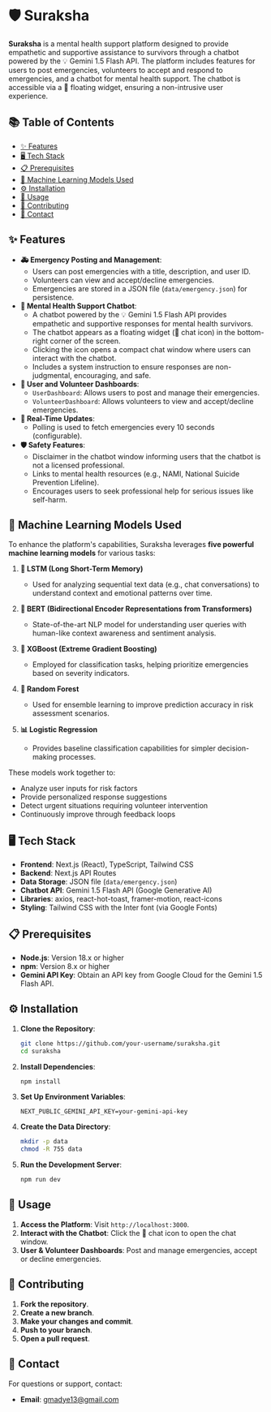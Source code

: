 # 🛡️ Suraksha

**Suraksha** is a mental health support platform designed to provide empathetic and supportive assistance to survivors through a chatbot powered by the 💡 Gemini 1.5 Flash API. The platform includes features for users to post emergencies, volunteers to accept and respond to emergencies, and a chatbot for mental health support. The chatbot is accessible via a 💬 floating widget, ensuring a non-intrusive user experience.

## 📚 Table of Contents
- [✨ Features](#features)
- [🖥️ Tech Stack](#tech-stack)
- [📋 Prerequisites](#prerequisites)
- [🤖 Machine Learning Models Used](#machine-learning-models-used)
- [⚙️ Installation](#installation)
- [🚀 Usage](#usage)
- [🤝 Contributing](#contributing)
- [📧 Contact](#contact)

## ✨ Features
- **🚑 Emergency Posting and Management**:
  - Users can post emergencies with a title, description, and user ID.
  - Volunteers can view and accept/decline emergencies.
  - Emergencies are stored in a JSON file (`data/emergency.json`) for persistence.
- **🤖 Mental Health Support Chatbot**:
  - A chatbot powered by the 💡 Gemini 1.5 Flash API provides empathetic and supportive responses for mental health survivors.
  - The chatbot appears as a floating widget (💬 chat icon) in the bottom-right corner of the screen.
  - Clicking the icon opens a compact chat window where users can interact with the chatbot.
  - Includes a system instruction to ensure responses are non-judgmental, encouraging, and safe.
- **👥 User and Volunteer Dashboards**:
  - `UserDashboard`: Allows users to post and manage their emergencies.
  - `VolunteerDashboard`: Allows volunteers to view and accept/decline emergencies.
- **🔄 Real-Time Updates**:
  - Polling is used to fetch emergencies every 10 seconds (configurable).
- **🛡️ Safety Features**:
  - Disclaimer in the chatbot window informing users that the chatbot is not a licensed professional.
  - Links to mental health resources (e.g., NAMI, National Suicide Prevention Lifeline).
  - Encourages users to seek professional help for serious issues like self-harm.

## 🤖 Machine Learning Models Used

To enhance the platform's capabilities, Suraksha leverages **five powerful machine learning models** for various tasks:

1. **🧠 LSTM (Long Short-Term Memory)**  
   - Used for analyzing sequential text data (e.g., chat conversations) to understand context and emotional patterns over time.

2. **📖 BERT (Bidirectional Encoder Representations from Transformers)**  
   - State-of-the-art NLP model for understanding user queries with human-like context awareness and sentiment analysis.

3. **🌳 XGBoost (Extreme Gradient Boosting)**  
   - Employed for classification tasks, helping prioritize emergencies based on severity indicators.

4. **🌲 Random Forest**  
   - Used for ensemble learning to improve prediction accuracy in risk assessment scenarios.

5. **📊 Logistic Regression**  
   - Provides baseline classification capabilities for simpler decision-making processes.

These models work together to:
- Analyze user inputs for risk factors
- Provide personalized response suggestions
- Detect urgent situations requiring volunteer intervention
- Continuously improve through feedback loops

## 🖥️ Tech Stack
- **Frontend**: Next.js (React), TypeScript, Tailwind CSS
- **Backend**: Next.js API Routes
- **Data Storage**: JSON file (`data/emergency.json`)
- **Chatbot API**: Gemini 1.5 Flash API (Google Generative AI)
- **Libraries**: axios, react-hot-toast, framer-motion, react-icons
- **Styling**: Tailwind CSS with the Inter font (via Google Fonts)

## 📋 Prerequisites
- **Node.js**: Version 18.x or higher
- **npm**: Version 8.x or higher
- **Gemini API Key**: Obtain an API key from Google Cloud for the Gemini 1.5 Flash API.

## ⚙️ Installation
1. **Clone the Repository**:
   ```bash
   git clone https://github.com/your-username/suraksha.git
   cd suraksha
   ```

2. **Install Dependencies**:
   ```bash
   npm install
   ```

3. **Set Up Environment Variables**:
   ```env
   NEXT_PUBLIC_GEMINI_API_KEY=your-gemini-api-key
   ```

4. **Create the Data Directory**:
   ```bash
   mkdir -p data
   chmod -R 755 data
   ```

5. **Run the Development Server**:
   ```bash
   npm run dev
   ```

## 🚀 Usage
1. **Access the Platform**: Visit `http://localhost:3000`.
2. **Interact with the Chatbot**: Click the 💬 chat icon to open the chat window.
3. **User & Volunteer Dashboards**: Post and manage emergencies, accept or decline emergencies.

## 🤝 Contributing
1. **Fork the repository**.
2. **Create a new branch**.
3. **Make your changes and commit**.
4. **Push to your branch**.
5. **Open a pull request**.

## 📧 Contact
For questions or support, contact:
- **Email**: gmadye13@gmail.com

